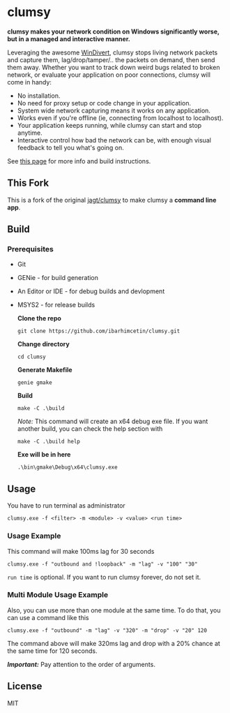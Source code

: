 # clumsy

__clumsy makes your network condition on Windows significantly worse, but in a managed and interactive manner.__

Leveraging the awesome [WinDivert](http://reqrypt.org/windivert.html), clumsy stops living network packets and capture them, lag/drop/tamper/.. the packets on demand, then send them away. Whether you want to track down weird bugs related to broken network, or evaluate your application on poor connections, clumsy will come in handy:

* No installation.
* No need for proxy setup or code change in your application.
* System wide network capturing means it works on any application.
* Works even if you're offline (ie, connecting from localhost to localhost).
* Your application keeps running, while clumsy can start and stop anytime.
* Interactive control how bad the network can be, with enough visual feedback to tell you what's going on.

See [this page](http://jagt.github.io/clumsy) for more info and build instructions.


## **This Fork**

This is a fork of the original [jagt/clumsy](https://github.com/jagt/clumsy) to make clumsy a **command line app**.

## **Build**

### **Prerequisites**

- Git
- GENie - for build generation
- An Editor or IDE - for debug builds and devlopment
- MSYS2 - for release builds

    **Clone the repo**
    ```
    git clone https://github.com/ibarhimcetin/clumsy.git
    ```

    **Change directory**
    ```
    cd clumsy
    ```

    **Generate Makefile**
    ```
    genie gmake
    ```

    **Build**
    ```
    make -C .\build
    ```
    *Note:* This command will create an x64 debug exe file. If you want another build, you can check the help section with
    ```
    make -C .\build help
    ```

    **Exe will be in here**
    ```
    .\bin\gmake\Debug\x64\clumsy.exe
    ```

## **Usage**

You have to run terminal as administrator
```
clumsy.exe -f <filter> -m <module> -v <value> <run time>
```

### **Usage Example**
This command will make 100ms lag for 30 seconds
```
clumsy.exe -f "outbound and !loopback" -m "lag" -v "100" "30"
```
`run time` is optional. If you want to run clumsy forever, do not set it.

### **Multi Module Usage Example**
Also, you can use more than one module at the same time. To do that, you can use a command like this
```
clumsy.exe -f "outbound" -m "lag" -v "320" -m "drop" -v "20" 120
```
The command above will make 320ms lag and drop with a 20% chance at the same time for 120 seconds.

***Important:*** Pay attention to the order of arguments.

## License

MIT
